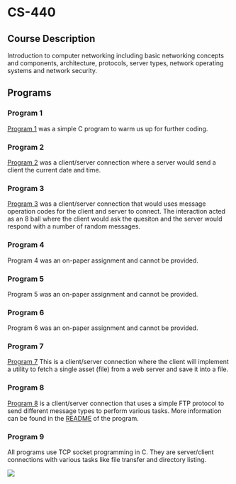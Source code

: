 # CS-440

## Course Description
Introduction to computer networking including basic networking concepts and components, architecture, protocols, server types, network operating systems and network security.

## Programs
### Program 1
[Program 1](https://github.com/ZacharyHandel/CS-440/tree/master/program-1) was a simple C program to warm us up for further coding.
### Program 2
[Program 2](https://github.com/ZacharyHandel/CS-440/tree/master/program-2) was a client/server connection where a server would send a client the current date and time.
### Program 3
[Program 3](https://github.com/ZacharyHandel/CS-440/tree/master/program-3) was a client/server connection that would uses message operation codes for the client and server to connect. The interaction acted as an 8 ball where the client would ask the quesiton and the server would respond with a number of random messages.
### Program 4
Program 4 was an on-paper assignment and cannot be provided.
### Program 5
Program 5 was an on-paper assignment and cannot be provided.
### Program 6
Program 6 was an on-paper assignment and cannot be provided.
### Program 7
[Program 7](https://github.com/ZacharyHandel/CS-440/tree/master/program-7) This is a client/server connection where the client will implement a utility to fetch a single asset (file) from a web server and save it into a file.
### Program 8
[Program 8](https://github.com/ZacharyHandel/CS-440/edit/master/program-8/README.md) is a client/server connection that uses a simple FTP protocol to send different message types to perform various tasks. More information can be found in the [README](https://github.com/ZacharyHandel/CS-440/blob/master/program-8/README.md) of the program.
### Program 9
All programs use TCP socket programming in C. They are server/client connections with various tasks like file transfer and directory listing.

![](https://media.giphy.com/media/3oKIPpFhwsMNrRIjN6/giphy.gif)

